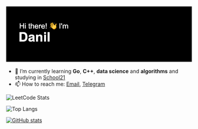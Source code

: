 ![Header](header.png)

- 🌱 I’m currently learning **Go**, **C++**, **data science** and **algorithms** and studying in [School21](https://21-school.ru/)
- 📫 How to reach me: [Email](mailto:thrixstudio@yandex.ru), [Telegram](https://t.me/iwihari)

![LeetCode Stats](https://leetcard.jacoblin.cool/progbagger?theme=dark&font=Fira%20Mono&ext=heatmap)

![Top Langs](https://github-readme-stats.vercel.app/api/top-langs/?username=progbagger&layout=compact&theme=transparent)

[![GitHub stats](https://github-readme-stats.vercel.app/api?username=progbagger&show_icons=true&theme=transparent)](https://github.com/anuraghazra/github-readme-stats)
